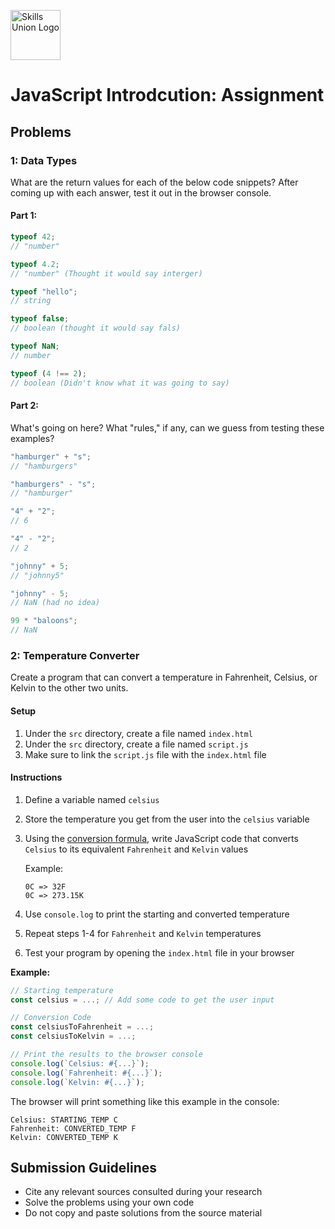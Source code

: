 [<img src="assets/images/su-logo.png" alt="Skills Union Logo" height="80px" />](https://www.skillsunion.com/)

# JavaScript Introdcution: Assignment

## Problems

### 1: Data Types

What are the return values for each of the below code snippets? After coming up with each answer, test it out in the browser console.

#### Part 1:

```js
typeof 42;
// "number"

typeof 4.2;
// "number" (Thought it would say interger)

typeof "hello";
// string

typeof false;
// boolean (thought it would say fals)

typeof NaN;
// number

typeof (4 !== 2);
// boolean (Didn't know what it was going to say)
```

#### Part 2:

What's going on here? What "rules," if any, can we guess from testing these examples?

```js
"hamburger" + "s";
// "hamburgers"

"hamburgers" - "s";
// "hamburger"

"4" + "2";
// 6

"4" - "2";
// 2

"johnny" + 5;
// "johnny5"

"johnny" - 5;
// NaN (had no idea)

99 * "baloons";
// NaN
```

### 2: Temperature Converter

Create a program that can convert a temperature in Fahrenheit, Celsius, or Kelvin to the other two units.

#### Setup

1. Under the `src` directory, create a file named `index.html`
1. Under the `src` directory, create a file named `script.js`
1. Make sure to link the `script.js` file with the `index.html` file

#### Instructions

1. Define a variable named `celsius`
1. Store the temperature you get from the user into the `celsius` variable
1. Using the [conversion formula](http://www.csgnetwork.com/temp2conv.html), write JavaScript code that converts `Celsius` to its equivalent `Fahrenheit` and `Kelvin` values

    Example:

    ```
    0C => 32F
    0C => 273.15K
    ```
1. Use `console.log` to print the starting and converted temperature
1. Repeat steps 1-4 for `Fahrenheit` and `Kelvin` temperatures
1. Test your program by opening the `index.html` file in your browser

**Example:**

```js
// Starting temperature
const celsius = ...; // Add some code to get the user input

// Conversion Code
const celsiusToFahrenheit = ...;
const celsiusToKelvin = ...;

// Print the results to the browser console
console.log(`Celsius: #{...}`);
console.log(`Fahrenheit: #{...}`);
console.log(`Kelvin: #{...}`);
```

The browser will print something like this example in the console:

```
Celsius: STARTING_TEMP C
Fahrenheit: CONVERTED_TEMP F
Kelvin: CONVERTED_TEMP K
```

## Submission Guidelines

- Cite any relevant sources consulted during your research
- Solve the problems using your own code
- Do not copy and paste solutions from the source material
